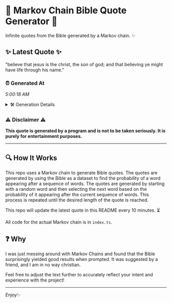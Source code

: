 # 📖 Markov Chain Bible Quote Generator 📖

Infinite quotes from the Bible generated by a Markov chain. ✨

## ✨ Latest Quote ✨
"believe that jesus is the christ, the son of god; and that believing ye might have life through his name."

### ⏰ Generated At
*5:00:18 AM*

<details>
    <summary>🛠️ Generation Details</summary>
    <p>
        <strong>🌱 Seed:</strong> believe<br>
        <strong>🔄 Iterations:</strong> 19<br>
        <strong>📜 Context History:</strong><br>[ believe ]: that<br>[ believe, that ]: jesus<br>[ believe, that, jesus ]: is<br>[ believe, that, jesus, is ]: the<br>[ believe, that, jesus, is, the ]: christ,<br>[ believe, that, jesus, is, the, christ, ]: the<br>[ that, jesus, is, the, christ,, the ]: son<br>[ jesus, is, the, christ,, the, son ]: of<br>[ is, the, christ,, the, son, of ]: god;<br>[ the, christ,, the, son, of, god; ]: and<br>[ christ,, the, son, of, god;, and ]: that<br>[ the, son, of, god;, and, that ]: believing<br>[ son, of, god;, and, that, believing ]: ye<br>[ of, god;, and, that, believing, ye ]: might<br>[ god;, and, that, believing, ye, might ]: have<br>[ and, that, believing, ye, might, have ]: life<br>[ that, believing, ye, might, have, life ]: through<br>[ believing, ye, might, have, life, through ]: his<br>[ ye, might, have, life, through, his ]: name.<br>
    </p>
</details>

### ⚠️ Disclaimer ⚠️
**This quote is generated by a program and is not to be taken seriously. It is purely for entertainment purposes.**

---

## 🔍 How It Works

This repo uses a Markov chain to generate Bible quotes. The quotes are generated by using the Bible as a dataset to find the probability of a word appearing after a sequence of words. The quotes are generated by starting with a random word and then selecting the next word based on the probability of it appearing after the current sequence of words. This process is repeated until the desired length of the quote is reached.

This repo will update the latest quote in this README every 10 minutes. ⏳

All code for the actual Markov chain is in `index.ts`.

## ❓ Why

I was just messing around with Markov Chains and found that the Bible surprisingly yielded good results when prompted. 
It was suggested by a friend, and I am in no way christian.

Feel free to adjust the text further to accurately reflect your intent and experience with the project!

---

*Enjoy*✨
